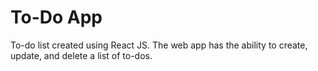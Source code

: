 # To-Do App

To-do list created using React JS. The web app has the ability to create, update, and delete a list of to-dos.
